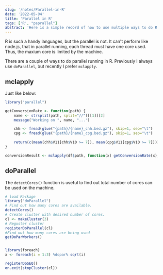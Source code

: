 ```yaml
---
slug: '/notes/Parallel-in-R'
date: '2022-05-04'
title: 'Parallel in R'
tags: ['R', "paprallel"]
abstract: 'Here is a simple record of how to use multiple ways to do R parallel running.'
---
```


R is such a handy languages, but the parallel is not. It can't perform like node.js, that in parallel running, each thread must have one core used. Thus, the maxium core is limited by the machine.

There are a couple of ways to do parallel running in R. Previously I always use `doParallel`, but recently I prefer `mclapply`.

## mclapply

Just like below:

```R
library("parallel")

getConversionRate <- function(path) {
    name <- strsplit(path, split="//")[[1]][2]
    message("Working on ", name, "...")

    chh <- fread(glue("{path}/{name}_chh.bed.gz"), skip=1, sep="\t")
    cpg <- fread(glue("{path}/{name}_cpg.bed.gz"), skip=1, sep="\t")
    
    return(c(mean(chh$V11[chh$V10 >= 7]), mean(cpg$V11[cpg$V10 >= 7])))
}

conversionResult <- mclapply(df$path, function(x) getConversionRate(x), mc.cores = 80)
```

## doParallel

The `detectCores()` function is useful to find out total number of cores can be used on the machine.

```R
# load Package
library("doParallel")
# Find out how many cores are available.
detectCores()
# Create cluster with desired number of cores.
cl <- makeCluster(3)
# Reguster cluster
registerDoParallel(cl)
#Find out how many cores are being used
getDoParWorkers()


library(foreach)
x <- foreach(i = 1:3) %dopar% sqrt(i)

registerDoSEQ()
on.exit(stopCluster(cl))
```